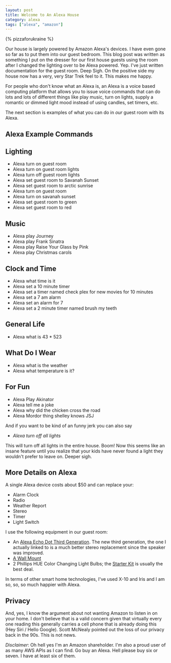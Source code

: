 ```yaml
---
layout: post
title: Welcome to An Alexa House
category: alexa
tags: ["alexa", "amazon"]
---
```

{% pizzaforukraine  %}

Our house is largely powered by Amazon Alexa's devices.  I have even gone so far as to put them into our guest bedroom.  This blog post was written as something I put on the dresser for our first house guests using the room after I changed the lighting over to be Alexa powered.  Yep.  I've just written documentation for the guest room.  Deep Sigh.  On the positive side my house now has a very, very Star Trek feel to it.  This makes me happy.

For people who don't know what an Alexa is, an Alexa is a voice based computing platform that allows you to issue voice commands that can do lots and lots of different things like play music, turn on lights, supply a romantic or dimmed light mood instead of using candles, set timers, etc.  

The next section is examples of what you can do in *our* guest room with its Alexa.

## Alexa Example Commands

## Lighting 
* Alexa turn on guest room
 * Alexa turn on guest room lights
 * Alexa turn off guest room lights
* Alexa set guest room to Savanah Sunset
 * Alexa set guest room to arctic sunrise
 * Alexa turn on guest room
 * Alexa turn on savanah sunset 
 * Alexa set guest room to green
  * Alexa set guest room to red
## Music
 * Alexa play Journey
 * Alexa play Frank Sinatra
 * Alexa play Raise Your Glass by Pink
 * Alexa play Christmas carols
## Clock and Time
 * Alexa what time is it
* Alexa set a 10 minute timer
 * Alexa set a timer named check plex for new movies for 10 minutes
 * Alexa set a 7 am alarm
 * Alexa set an alarm for 7
 * Alexa set a 2 minute timer named brush my teeth
## General Life
 * Alexa what is 43 * 523 
## What Do I Wear 
* Alexa what is the weather
* Alexa what temperature is it?
## For Fun
* Alexa Play Akinator
 * Alexa tell me a joke
 * Alexa why did the chicken cross the road
 * Alexa Mordor thing shelley knows JSJ

And if you want to be kind of an funny jerk you can also say 
 * *Alexa turn off all lights* 

This will turn off all lights in the entire house.  Boom!  Now this seems like an insane feature until you realize that your kids have never found a light they wouldn't prefer to leave on.  Deeper sigh.

## More Details on Alexa

A single Alexa device costs about $50 and can replace your:

 * Alarm Clock
 * Radio
 * Weather Report
 * Stereo
 * Timer
 * Light Switch

I use the following equipment in our guest room:
 * An [Alexa Echo Dot Third Generation](https://www.amazon.com/All-new-Echo-Dot-3rd-Gen/dp/B0792K2BK6/). The new third generation, the one I actually linked to is a much better stereo replacement since the speaker was improved.  
 * [A Wall Mount](https://www.amazon.com/Compatible-Kitchens-Space-Saving-Solution-Management/dp/B07JX5DNX5)
 * 2 Phillips HUE Color Changing Light Bulbs; the [Starter Kit](https://www.amazon.com/Philips-Hue-Equivalent-Assistant-California/dp/B07DPYM57M/) is usually the best deal.

In terms of other smart home technologies, I've used X-10 and Iris and I am so, so, so much happier with Alexa.

## Privacy 

And, yes, I know the argument about not wanting Amazon to listen in on your home.  I don't believe that is a valid concern given that virtually every one reading this generally carries a cell phone that is already doing this (Hey Siri / Hello Google).  Scott McNealy pointed out the loss of our privacy back in the 90s.  This is not news.

*Disclaimer*: Oh hell yes I'm an Amazon shareholder.  I'm also a proud user of as many AWS APIs as I can find.  Go buy an Alexa.  Hell please buy six or seven.  I have at least six of them.  